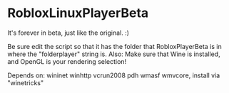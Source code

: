 # RobloxLinuxPlayerBeta
It's forever in beta, just like the original. :)

Be sure edit the script so that it has the folder that RobloxPlayerBeta is in where the "folderplayer" string is.
Also: Make sure that Wine is installed, and OpenGL is your rendering selection!

Depends on: wininet winhttp vcrun2008 pdh wmasf wmvcore, install via "winetricks"
